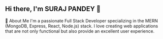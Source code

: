 ## Hi there, I'm SURAJ PANDEY 👋

🚀 About Me
I'm a passionate Full Stack Developer specializing in the MERN (MongoDB, Express, React, Node.js) stack. I love creating web applications that are not only functional but also provide an excellent user experience.




<!--
**suraz-101/suraz-101** is a ✨ _special_ ✨ repository because its `README.md` (this file) appears on your GitHub profile.

Here are some ideas to get you started:

- 🔭 I’m currently working on ...
- 🌱 I’m currently learning ...
- 👯 I’m looking to collaborate on ...
- 🤔 I’m looking for help with ...
- 💬 Ask me about ...
- 📫 How to reach me: ...
- 😄 Pronouns: ...
- ⚡ Fun fact: ...
-->


